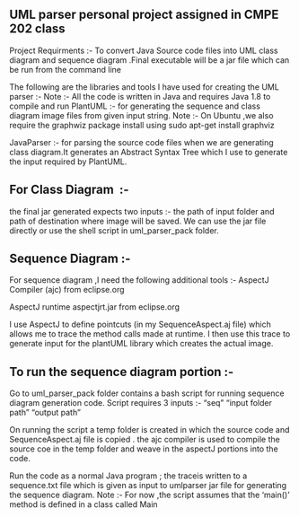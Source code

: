 ## UML parser personal project assigned in CMPE 202 class

Project Requirments :- To convert Java Source code files into UML class diagram and sequence diagram .Final executable will be a jar file which can be run from the command line


The following are the libraries and tools I have used for creating the UML parser :-
Note :- All the code is written in Java and requires Java 1.8 to compile and run
PlantUML​ :- for generating the sequence and class diagram image files from given input string.
Note :- On Ubuntu ,we also require the graphwiz package install using sudo apt-get install graphviz

JavaParser​ :- for parsing the source code files when we are generating class diagram.It generates an
Abstract Syntax Tree which I use to generate the input required by PlantUML.

## For Class Diagram ​ :-
the final jar generated expects two inputs :- the path of input folder and path of destination where image will be
saved. We can use the jar file directly or use the shell script in uml_parser_pack folder.

## Sequence Diagram :-
For sequence diagram ,I need the following additional tools :-
AspectJ Compiler (ajc) from eclipse.org

AspectJ runtime aspectjrt.jar from eclipse.org

I use AspectJ to define pointcuts (in my SequenceAspect.aj file) which allows me to trace the method calls
made at runtime. I then use this trace to generate input for the plantUML library which creates the actual
image.

## To run the sequence diagram portion :-
Go to uml_parser_pack folder contains a bash script for running sequence diagram generation code.
Script requires 3 inputs :- “seq” “input folder path” “output path”

On running the script a temp folder is created in which the source code and SequenceAspect.aj file is copied .
the ajc compiler is used to compile the source coe in the temp folder and weave in the aspectJ portions into
the code.

Run the code as a normal Java program ; the traceis written to a sequence.txt file which is given as input to
umlparser jar file for generating the sequence diagram.
Note :- For now ,the script assumes that the ‘main()’ method is defined in a class called Main
